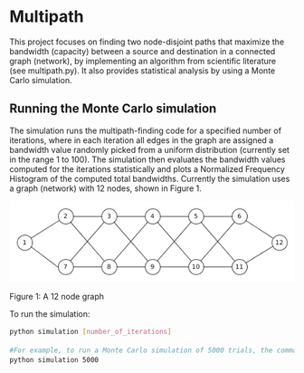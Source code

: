 # Multipath

This project focuses on finding two node-disjoint paths that maximize the bandwidth (capacity) between a source and destination in a connected graph (network), by implementing an algorithm from scientific literature (see multipath.py).  It also provides statistical analysis by using a Monte Carlo simulation.


## Running the Monte Carlo simulation
The simulation runs the multipath-finding code for a specified number of iterations, where in each iteration all edges in the graph are assigned a bandwidth value randomly picked from a uniform distribution (currently set in the range 1 to 100). The simulation then evaluates the bandwidth values computed for the iterations statistically and plots a Normalized Frequency Histogram of the computed total bandwidths. Currently the simulation uses a graph (network) with 12 nodes, shown in Figure 1.

![](images/network_graph.png)

Figure 1: A 12 node graph


To run the simulation:

```bash
python simulation [number_of_iterations]

#For example, to run a Monte Carlo simulation of 5000 trials, the command will be:
python simulation 5000
```
